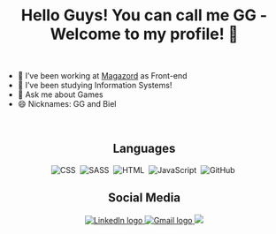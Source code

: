 <h1 align='center'> Hello Guys! You can call me GG - Welcome to my profile! 👋 </h1>

<br>

- 🔭 I’ve been working at [Magazord](https://github.com/magazord-plataforma) as Front-end 
- 🌱 I’ve been studying Information Systems!
- 💬 Ask me about Games
- 😄 Nicknames: GG and Biel  

</br>
 
<h2 align='center'> Languages </h2>
 
<div align='center'>
 
 ![CSS](https://img.shields.io/badge/CSS3-1572B6?style=for-the-badge&logo=css3&logoColor=white)&nbsp;
 ![SASS](https://img.shields.io/badge/Sass-CC6699?style=for-the-badge&logo=sass&logoColor=white)&nbsp;
 ![HTML](https://img.shields.io/badge/HTML5-E34F26?style=for-the-badge&logo=html5&logoColor=white)&nbsp;
 ![JavaScript](https://img.shields.io/badge/JavaScript-323330?style=for-the-badge&logo=javascript&logoColor=F7DF1E)&nbsp;
 ![GitHub](https://img.shields.io/badge/GitHub-100000?style=for-the-badge&logo=github&logoColor=white)&nbsp;
 
</div>
 
 </h2>
 
<h2 align='center'> Social Media </h2>

<p align='center'>
 <a href = "https://www.linkedin.com/in/gabriel-girardi-90358820a/" target="_blank">
  <img src="https://img.shields.io/badge/-LinkedIn-%230077B5?style=for-the-badge&logo=linkedin&logoColor=white" alt="LinkedIn logo" />
 </a>
 
 <a href = "gabriel.girardi@magazord.com.br" target="_blank">
  <img src="https://img.shields.io/badge/Gmail-D14836?style=for-the-badge&logo=gmail&logoColor=white" alt="Gmail logo" />
 </a

 <a href="https://www.instagram.com/gabriell_girardii/" target="_blank">
  <img src="https://img.shields.io/badge/-Instagram-blueviolet?style=for-the-badge&logo=instagram&logoColor=white">
 </a>
</p>
